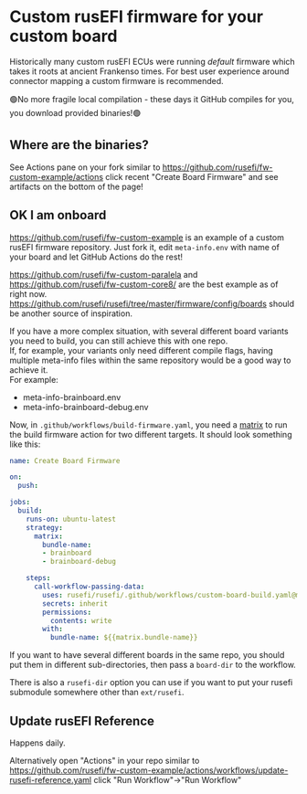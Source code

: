 # Custom rusEFI firmware for your custom board

Historically many custom rusEFI ECUs were running _default_ firmware which takes it roots at ancient Frankenso times. For best user experience around  connector mapping a custom firmware is recommended.

🟢No more fragile local compilation - these days it GitHub compiles for you, you download provided binaries!🟢

## Where are the binaries?

See Actions pane on your fork similar to https://github.com/rusefi/fw-custom-example/actions click recent "Create Board Firmware" and see artifacts on the bottom of the page!

## OK I am onboard

https://github.com/rusefi/fw-custom-example is an example of a custom rusEFI firmware repository. Just fork it, edit ``meta-info.env`` with name of your board and let GitHub Actions do the rest!

https://github.com/rusefi/fw-custom-paralela and https://github.com/rusefi/fw-custom-core8/ are the best example as of right now. https://github.com/rusefi/rusefi/tree/master/firmware/config/boards should be another source of inspiration.

If you have a more complex situation, with several different board variants you need to build, you can still achieve this with one repo.  
If, for example, your variants only need different compile flags, having multiple meta-info files within the same repository would be a good way to achieve it.  
For example:

- meta-info-brainboard.env
- meta-info-brainboard-debug.env

Now, in `.github/workflows/build-firmware.yaml`, you need a [matrix](https://docs.github.com/en/actions/learn-github-actions/contexts#example-usage-of-the-matrix-context) to run the build firmware action for two different targets. It should look something like this:

```yaml
name: Create Board Firmware

on:
  push:

jobs:
  build:
    runs-on: ubuntu-latest
    strategy:
      matrix:
        bundle-name:
        - brainboard
        - brainboard-debug

    steps:
      call-workflow-passing-data:
        uses: rusefi/rusefi/.github/workflows/custom-board-build.yaml@master
        secrets: inherit
        permissions:
          contents: write
        with:
          bundle-name: ${{matrix.bundle-name}}
```

If you want to have several different boards in the same repo, you should put them in different sub-directories, then pass a `board-dir` to the workflow.

There is also a `rusefi-dir` option you can use if you want to put your rusefi submodule somewhere other than `ext/rusefi`.

## Update rusEFI Reference

Happens daily.

Alternatively open "Actions" in your repo similar to https://github.com/rusefi/fw-custom-example/actions/workflows/update-rusefi-reference.yaml click "Run Workflow"->"Run Workflow"
